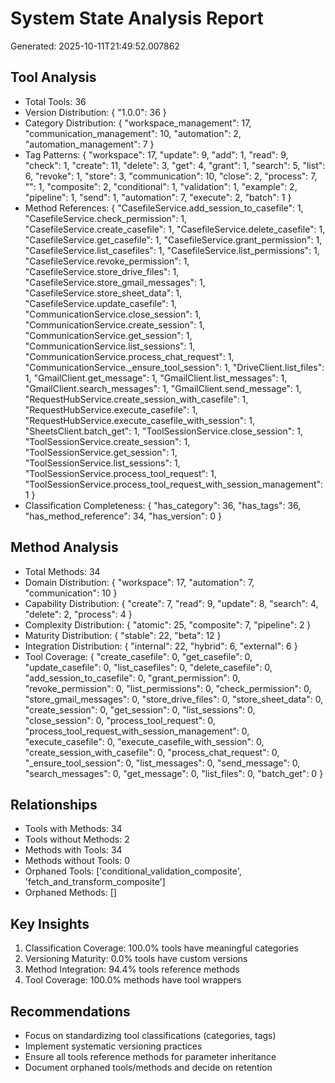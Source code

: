 
# System State Analysis Report
Generated: 2025-10-11T21:49:52.007862

## Tool Analysis
- Total Tools: 36
- Version Distribution: {
  "1.0.0": 36
}
- Category Distribution: {
  "workspace_management": 17,
  "communication_management": 10,
  "automation": 2,
  "automation_management": 7
}
- Tag Patterns: {
  "workspace": 17,
  "update": 9,
  "add": 1,
  "read": 9,
  "check": 1,
  "create": 11,
  "delete": 3,
  "get": 4,
  "grant": 1,
  "search": 5,
  "list": 6,
  "revoke": 1,
  "store": 3,
  "communication": 10,
  "close": 2,
  "process": 7,
  "": 1,
  "composite": 2,
  "conditional": 1,
  "validation": 1,
  "example": 2,
  "pipeline": 1,
  "send": 1,
  "automation": 7,
  "execute": 2,
  "batch": 1
}
- Method References: {
  "CasefileService.add_session_to_casefile": 1,
  "CasefileService.check_permission": 1,
  "CasefileService.create_casefile": 1,
  "CasefileService.delete_casefile": 1,
  "CasefileService.get_casefile": 1,
  "CasefileService.grant_permission": 1,
  "CasefileService.list_casefiles": 1,
  "CasefileService.list_permissions": 1,
  "CasefileService.revoke_permission": 1,
  "CasefileService.store_drive_files": 1,
  "CasefileService.store_gmail_messages": 1,
  "CasefileService.store_sheet_data": 1,
  "CasefileService.update_casefile": 1,
  "CommunicationService.close_session": 1,
  "CommunicationService.create_session": 1,
  "CommunicationService.get_session": 1,
  "CommunicationService.list_sessions": 1,
  "CommunicationService.process_chat_request": 1,
  "CommunicationService._ensure_tool_session": 1,
  "DriveClient.list_files": 1,
  "GmailClient.get_message": 1,
  "GmailClient.list_messages": 1,
  "GmailClient.search_messages": 1,
  "GmailClient.send_message": 1,
  "RequestHubService.create_session_with_casefile": 1,
  "RequestHubService.execute_casefile": 1,
  "RequestHubService.execute_casefile_with_session": 1,
  "SheetsClient.batch_get": 1,
  "ToolSessionService.close_session": 1,
  "ToolSessionService.create_session": 1,
  "ToolSessionService.get_session": 1,
  "ToolSessionService.list_sessions": 1,
  "ToolSessionService.process_tool_request": 1,
  "ToolSessionService.process_tool_request_with_session_management": 1
}
- Classification Completeness: {
  "has_category": 36,
  "has_tags": 36,
  "has_method_reference": 34,
  "has_version": 0
}

## Method Analysis
- Total Methods: 34
- Domain Distribution: {
  "workspace": 17,
  "automation": 7,
  "communication": 10
}
- Capability Distribution: {
  "create": 7,
  "read": 9,
  "update": 8,
  "search": 4,
  "delete": 2,
  "process": 4
}
- Complexity Distribution: {
  "atomic": 25,
  "composite": 7,
  "pipeline": 2
}
- Maturity Distribution: {
  "stable": 22,
  "beta": 12
}
- Integration Distribution: {
  "internal": 22,
  "hybrid": 6,
  "external": 6
}
- Tool Coverage: {
  "create_casefile": 0,
  "get_casefile": 0,
  "update_casefile": 0,
  "list_casefiles": 0,
  "delete_casefile": 0,
  "add_session_to_casefile": 0,
  "grant_permission": 0,
  "revoke_permission": 0,
  "list_permissions": 0,
  "check_permission": 0,
  "store_gmail_messages": 0,
  "store_drive_files": 0,
  "store_sheet_data": 0,
  "create_session": 0,
  "get_session": 0,
  "list_sessions": 0,
  "close_session": 0,
  "process_tool_request": 0,
  "process_tool_request_with_session_management": 0,
  "execute_casefile": 0,
  "execute_casefile_with_session": 0,
  "create_session_with_casefile": 0,
  "process_chat_request": 0,
  "_ensure_tool_session": 0,
  "list_messages": 0,
  "send_message": 0,
  "search_messages": 0,
  "get_message": 0,
  "list_files": 0,
  "batch_get": 0
}

## Relationships
- Tools with Methods: 34
- Tools without Methods: 2
- Methods with Tools: 34
- Methods without Tools: 0
- Orphaned Tools: ['conditional_validation_composite', 'fetch_and_transform_composite']
- Orphaned Methods: []

## Key Insights
1. Classification Coverage: 100.0% tools have meaningful categories
2. Versioning Maturity: 0.0% tools have custom versions
3. Method Integration: 94.4% tools reference methods
4. Tool Coverage: 100.0% methods have tool wrappers

## Recommendations
- Focus on standardizing tool classifications (categories, tags)
- Implement systematic versioning practices
- Ensure all tools reference methods for parameter inheritance
- Document orphaned tools/methods and decide on retention
